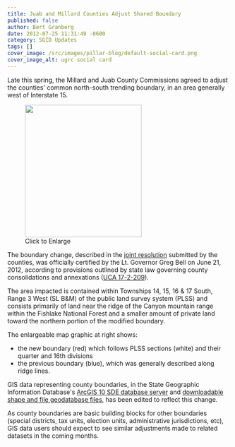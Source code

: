```yaml
---
title: Juab and Millard Counties Adjust Shared Boundary
published: false
author: Bert Granberg
date: 2012-07-25 11:31:49 -0600
category: SGID Updates
tags: []
cover_image: /src/images/pillar-blog/default-social-card.png
cover_image_alt: ugrc social card
---
```


<p>Late this spring, the Millard and Juab County Commissions agreed to adjust the counties' common north-south trending boundary, in an area generally west of Interstate 15.</p>
<figure class="caption caption--right"><a href="/images/404.png"><img class="caption__image" title="2012 Juab-Millard County Boundary Change Agreement" src="/images/404.png" alt="" width="264" height="300" /></a><figcaption class="caption__text">Click to Enlarge</figcaption></figure>
<p>The boundary change, described in the <a href="https://municert.utah.gov/Media/Default/Municipal%20Certifications/2012/Juab%20and%20Millard%20Counties%20boundary%20adjustment%206-6-12.pdf">joint resolution</a> submitted by the counties, was officially certified by the Lt. Governor Greg Bell on June 21, 2012, according to provisions outlined by state law governing county consolidations and annexations (<a href="https://le.utah.gov/xcode/Title17/Chapter2/17-2-S209.html">UCA 17-2-209</a>).</p>
<p>The area impacted is contained within Townships 14, 15, 16 &amp; 17 South, Range 3 West (SL B&amp;M) of the public land survey system (PLSS) and consists primarily of land near the ridge of the Canyon mountain range within the Fishlake National Forest and a smaller amount of private land toward the northern portion of the modified boundary.</p>
<p>The enlargeable map graphic at right shows:</p>
<ul>
<li>the new boundary (red) which follows PLSS sections (white) and their quarter and 16th divisions</li>
<li>the previous boundary (blue), which was generally described along ridge lines.</li>
</ul>
<p>GIS data representing county boundaries, in the State Geographic Information Database's <a title="How to Connect to the SGID via ArcSDE" href="/documentation/sgid/open-sgid">ArcGIS 10 SDE database server</a> and <a title="State, County, and Municipal Boundaries" href="/products/sgid/boundaries/municipal">downloadable shape and file geodatabase files</a>, has been edited to reflect this change.</p>
<p>As county boundaries are basic building blocks for other boundaries (special districts, tax units, election units, administrative jurisdictions, etc), GIS data users should expect to see similar adjustments made to related datasets in the coming months.</p>
